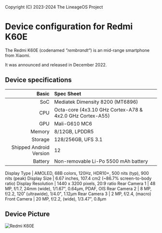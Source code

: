Copyright (C) 2023-2024 The LineageOS Project

Device configuration for Redmi K60E
=============================================================

The Redmi K60E (codenamed _"rembrandt"_) is an mid-range smartphone from Xiaomi.

It was announced and released in December 2022.

## Device specifications

Basic   | Spec Sheet
-------:|:-------------------------
SoC     | Mediatek Dimensity 8200 (MT6896)
CPU     | Octa-core (4x3.10 GHz Cortex-A78 & 4x2.0 GHz Cortex-A55)
GPU     | Mali-G610 MC6
Memory  | 8/12GB, LPDDR5
Storage | 128/256GB, UFS 3.1
Shipped Android Version | 12
Battery | Non-removable Li-Po 5500 mAh battery

Display Type | AMOLED, 68B colors, 120Hz, HDR10+, 500 nits (typ), 900 nits (peak)
Display Size | 6.67 inches, 107.4 cm2 (~86.7% screen-to-body ratio)
Display Resolution | 1440 x 3200 pixels, 20:9 ratio
Rear Camera 1 | 48 MP, f/1.7, 24mm (wide), 1/1.67", 0.64µm, PDAF, OIS
Rear Camera 2 | 8 MP, f/2.2, 120˚ (ultrawide), 1/4.0", 1.12µm
Rear Camera 3 | 2 MP, f/2.4, (macro)
Front Camera | 20 MP, f/2.2, (wide), 1/3.47", 0.8µm

## Device Picture

![Redmi K60E](https://cdn.cnbj0.fds.api.mi-img.com/b2c-shopapi-pms/pms_1672037146.81276139.png)